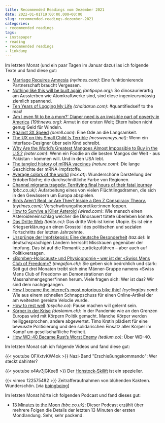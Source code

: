 ```yaml
---
title: Recommended Readings vom Dezember 2021
date: 2022-01-01T19:00:00.000+00:00
slug: recommended-readings-dezember-2021
categories:
- recommended readings
tags:
- instapaper
- reading
- recommended readings
- linkdump
---
```


Im letzten Monat (und ein paar Tagen im Januar dazu) las ich folgende Texte und fand diese gut:

- [Marriage Requires Amnesia](https://www.nytimes.com/2021/12/24/style/marriage-heather-havrilesky-foreverland.html) *(nytimes.com)*: Eine funktionierende Partnerschaft braucht Vergessen.
- [Nothing like this will be built again](https://web.archive.org/web/20230529221601/https://www.antipope.org/charlie/blog-static/rants/nothing-like-this-will-be-buil.html) *(antipope.org)*: So dinosaurierartig am Aussterben wie Atomkraftwerke sind, sind diese ingenieursmässig ziemlich spannend.
- [Ten Years of Logging My Life](https://chaidarun.com/ten-years-of-logging-my-life) *(chaidarun.com)*: #quantifiedself to the max!
- [‘Am I even fit to be a mom?’ Diaper need is an invisible part of poverty in America](https://19thnews.org/2021/11/diaper-need-rural-missouri/) *(19thnews.org)*: Armut in der ersten Welt; Eltern haben nicht genug Geld für Windeln.
- [Against 3X Speed](https://perell.com/essay/against-3x-speed/) *(perell.com)*: Eine Ode an die Langsamkeit.
- [The UX on this Small Child Is Terrible](https://www.mcsweeneys.net/articles/the-ux-on-this-small-child-is-terrible) *(mcsweeneys.net)*: Wenn ein Interface-Designer über sein Kind schreibt.
- [Why Are the World’s Greatest Mangoes Almost Impossible to Buy in the U.S.?](https://www.eater.com/22618349/pakistani-mangoes-chaunsa-anwar-ratol-buy-usa-whatsapp-shipping-supply-chain) *(eater.com)*: Wenn ein Foodie an die besten Mangos der Welt - aus Pakistan - kommen will. Und in den USA lebt.
- [The tangled history of mRNA vaccines](https://www.nature.com/articles/d41586-021-02483-w) *(nature.com)*: Die lange Geschichte der mRNA-Impfstoffe.
- [Average colors of the world](https://eox.at/2021/08/average-colors-of-the-world/) *(eox.at)*: Wunderschöne Darstellung der Erdoberfläche; die durchschnittliche Farbe von Regionen.
- [Channel migrants tragedy: Terrifying final hours of their fatal journey](https://www.bbc.co.uk/news/resources/idt-b7bd2274-88b1-4ef9-a459-be22e180b52c) *(bbc.co.uk)*: Aufarbeitung eines von vielen Flüchtlingsdramen, die sich in den Gewässern um Europa abspielen.
- [Birds Aren’t Real, or Are They? Inside a Gen Z Conspiracy Theory.](https://www.nytimes.com/2021/12/09/technology/birds-arent-real-gen-z-misinformation.html) *(nytimes.com)*: Verschwörungstheoretiker:innen foppen.
- [How to Survive a Killer Asteroid](https://www.wired.com/story/how-to-survive-a-killer-asteroid/) *(wired.com)*: Wie mensch einen Asteroideneinschlag welcher die Dinosauert tötete überleben könnte.
- [Das Dritte Web](https://tante.cc/2022/02/04/das-dritte-web/) *(tante.cc)*: Das dritte Web ist keine Utopie. Es ist eine Kriegserklärung an einen Grossteil des politischen und sozialen Fortschritts der letzten Jahrzehnte.
- [Ursprünge der Impfskepsis: Eine deutsche Besonderheit](https://taz.de/!5818070/) *(taz.de)*: In deutschsprachigen Ländern herrscht Misstrauen gegenüber der Impfung. Das ist auf die Romantik zurückzuführen – aber auch auf Politikversagen.
- [«Bomben-Holocaust» und Physiognomie – wer ist der «Swiss Mens Club of Freedom»?](https://www.megafon.ch/aktuelles/bomben-holocaust-und-physiognomie-wer-ist-der-swiss-mens-club-of-freedom/) *(megafon.ch)*: Sie geben sich bedrohlich und stark: Seit gut drei Monaten treibt sich eine Männer-Gruppe namens «Swiss Mens Club of Freedom» an Demonstrationen der Massnahmengegner*innen herum. Viele fragen sich: Wer ist das? Wir sind dem nachgegangen.
- [How I became the internet’s most notorious bike thief](https://velo.outsideonline.com/2021/11/how-i-became-the-internets-most-notorious-bike-thief/) *(cyclingtips.com)*: Wie aus einem schnellen Schnappschuss für einen Online-Artikel der am weitesten gereiste Velodie wurde.
- [How to rest well](https://psyche.co/guides/how-to-rest-well-and-enjoy-a-more-creative-sustainable-life) *(psyche.co)*: Pause machen will gelernt sein.
- [Körper in der Krise](https://daslamm.ch/koerper-in-der-krise/) *(daslamm.ch)*:  In der Pandemie wie an den Grenzen Europas wird mit Körpern Politik gemacht. Manche Körper werden heiliggesprochen, andere abgewertet. Timo Krstin plädiert für eine bewusste Politisierung und den solidarischen Einsatz aller Körper im Kampf um gesellschaftliche Freiheit.
- [How WD-40 Became Rust’s Worst Enemy](https://tedium.co/2021/11/26/wd-40-chemical-history/) *(tedium.co)*: Über WD-40.

Im letzten Monat sah ich folgende Videos und fand diese gut:

{{< youtube OFXxtvKW4ok >}}
Nazi-Band "Erschießungskommando": Wer steckt dahinter?

{{< youtube x4Av3jGKee8 >}}
Der [Hohstock-Skilift](https//www.openstreetmap.org/way/23602226) ist ein spezieller.

{{< vimeo 122575482 >}}
Zeitrafferaufnahmen von blühenden Kakteen. Wunderschön. [via [boingboing](https://boingboing.net/2021/12/10/stunning-psychedelic-timelapse-of-blooming-cactus-flowers.html)]

Im letzten Monat hörte ich folgenden Podcast und fand dieses gut:

- [13 Minutes to the Moon](http://www.bbc.co.uk/programmes/w3csz4dj) *(bbc.co.uk)*: Dieser Podcast erzählt über mehrere Folgen die Details der letzten 13 Minuten der ersten Mondlandung. Sehr, sehr packend.
